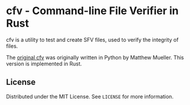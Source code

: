# cfv - Command-line File Verifier in Rust

cfv is a utility to test and create SFV files, used to verify the
integrity of files.

The [original cfv](http://cfv.sourceforge.net/) was originally written
in Python by Matthew Mueller. This version is implemented in Rust.

## License
Distributed under the MIT License. See `LICENSE` for more information.